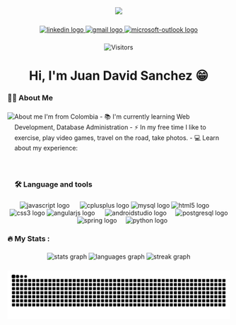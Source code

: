 <div align="center">
  <img height="200" src="https://user-images.githubusercontent.com/74038190/214643718-d3e8485d-27fb-4450-bb8a-a88d73671d93.jpg"  />
</div>

###

###

<div align="center">
  <a href="https://www.linkedin.com/in/juan-david-s%C3%A1nchez-a-442905243/" target="_blank">
    <img src="https://img.shields.io/static/v1?message=LinkedIn&logo=linkedin&label=&color=0077B5&logoColor=white&labelColor=&style=for-the-badge" height="24" alt="linkedin logo"  />
  </a>
  <a href="mailto:juandavid0420@gmail.com">
    <img src="https://img.shields.io/static/v1?message=Gmail&logo=gmail&label=&color=D14836&logoColor=white&labelColor=&style=for-the-badge" height="24" alt="gmail logo"  />
  </a>
  <a href="mailto:juandsanchez@javeriana.edu.co">
    <img src="https://img.shields.io/static/v1?message=Outlook&logo=microsoft-outlook&label=&color=0078D4&logoColor=white&labelColor=&style=for-the-badge" height="24" alt="microsoft-outlook logo"  />
  </a>
  
  
</div>

###

<div align="center">
  <!-- <img src="https://visitor-badge.laobi.icu/badge?page_id=davidfer1112.davidfer1112&"  /> -->

  ![Visitors](https://api.visitorbadge.io/api/visitors?path=https%3A%2F%2Fgithub.com%2Fjuandavid0420-rgb&label=Visitors&countColor=%232c94e4&style=flat)

</div>

###

<h1 align="center">Hi, I'm Juan David Sanchez 😁</h1>

###


<h3 align="left">🧑‍💻  About Me</h3>

###

<img align="left" height="190" src="https://user-images.githubusercontent.com/74038190/218265814-3084a4ba-809c-4135-afc0-8685d0f634b3.gif"  />

###

<p align="left">About me I'm from Colombia - 📚 I'm currently learning Web Development, Database Administration - ⚡ In my free time I like to exercise, play video games, travel on the road, take photos. - 💻 Learn about my experience: </p>

###

<br/>

<h3 align="left">🛠 Language and tools</h3>

###

<div align="center">
  <img src="https://img.shields.io/badge/JavaScript-F7DF1E?logo=javascript&logoColor=black&style=for-the-badge" height="35" alt="javascript logo"  />
  <img width="15" />
  <img src="https://img.shields.io/badge/C++-00599C?logo=cplusplus&logoColor=white&style=for-the-badge" height="35" alt="cplusplus logo"  />
  <img src="https://img.shields.io/badge/MySQL-4479A1?logo=mysql&logoColor=white&style=for-the-badge" height="35" alt="mysql logo"  />
  <img src="https://img.shields.io/badge/HTML5-E34F26?logo=html5&logoColor=white&style=for-the-badge" height="35" alt="html5 logo"  />
  <img width="15" />
  <img src="https://img.shields.io/badge/CSS3-1572B6?logo=css3&logoColor=white&style=for-the-badge" height="35" alt="css3 logo"  />
  <img src="https://img.shields.io/badge/Angular-DD0031?logo=angular&logoColor=white&style=for-the-badge" height="35" alt="angularjs logo"  />
  <img width="15" />
  <img src="https://img.shields.io/badge/Android Studio-3DDC84?logo=androidstudio&logoColor=black&style=for-the-badge" height="35" alt="androidstudio logo"  />
  <img width="12" />
  <img src="https://img.shields.io/badge/PostgreSQL-4169E1?logo=postgresql&logoColor=white&style=for-the-badge" height="40" alt="postgresql logo"  />
  <img width="12" />
  <img src="https://img.shields.io/badge/Spring-6DB33F?logo=spring&logoColor=black&style=for-the-badge" height="40" alt="spring logo"  />
  <img width="12" />
  <img src="https://img.shields.io/badge/Python-3776AB?logo=python&logoColor=white&style=for-the-badge" height="40" alt="python logo"  />
</div>

###

<h3 align="left">🔥   My Stats :</h3>

###

<div align="center">
  <img src="https://github-readme-stats.vercel.app/api?username=Juandavid0420-rgb&hide_title=true&hide_rank=false&show_icons=true&include_all_commits=false&count_private=true&disable_animations=false&theme=blueberry&locale=en&hide_border=true&order=1" height="150" alt="stats graph"  />
  <img src="https://github-readme-stats.vercel.app/api/top-langs?username=Juandavid0420-rgb&locale=en&hide_title=false&layout=compact&card_width=320&langs_count=8&theme=blueberry&hide_border=true&order=2&exclude_repo=HTML,css" height="150" alt="languages graph" />

  <img src="https://streak-stats.demolab.com?user=Juandavid0420-rgb&locale=en&mode=daily&theme=blueberry&hide_border=true&border_radius=5&order=3" height="150" alt="streak graph"  />
</div>

###

<picture>
  <source media="(prefers-color-scheme: dark)" srcset="https://raw.githubusercontent.com/Juandavid0420-rgb/Juandavid0420-rgb/output/github-contribution-grid-snake-dark.svg">
  <source media="(prefers-color-scheme: light)" srcset="https://raw.githubusercontent.com/davidfer1112/davidfer1112/output/github-contribution-grid-snake.svg">
  <img alt="github contribution grid snake animation" src="https://raw.githubusercontent.com/davidfer1112/davidfer1112/output/github-contribution-grid-snake.svg">
</picture>

###
###

